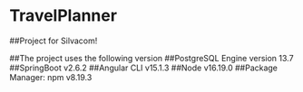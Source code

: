 # TravelPlanner
##Project for Silvacom!

##The project uses the following version 
##PostgreSQL Engine version 13.7
##SpringBoot v2.6.2
##Angular CLI v15.1.3
##Node v16.19.0
##Package Manager: npm v8.19.3
